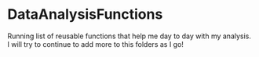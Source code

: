 # DataAnalysisFunctions
Running list of reusable functions that help me day to day with my analysis. I will try to continue to add more to this folders as I go!
